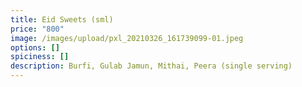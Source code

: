 ```yaml
---
title: Eid Sweets (sml)
price: "800"
image: /images/upload/pxl_20210326_161739099-01.jpeg
options: []
spiciness: []
description: Burfi, Gulab Jamun, Mithai, Peera (single serving)
---
```


